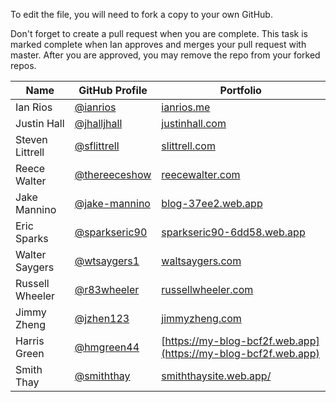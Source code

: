 To edit the file, you will need to fork a copy to your own GitHub.

Don't forget to create a pull request when you are complete. This task is marked complete when Ian approves and merges your pull request with master. After you are approved, you may remove the repo from your forked repos.

| Name | GitHub Profile | Portfolio |
| --- | --- | --- |
| Ian Rios | [@ianrios](https://github.com/ianrios) | [ianrios.me](https://ianrios.me) |
| Justin Hall | [@jhalljhall](https://github.com/jhalljhall) | [justinhall.com](https://justinhall.com) |
| Steven Littrell | [@sflittrell](https://github.com/sflittrell) | [slittrell.com](https://slittrell.com) |
| Reece Walter | [@thereeceshow](https://github.com/thereeceshow) | [reecewalter.com](https://reecewalter.com) |
| Jake Mannino | [@jake-mannino](https://github.com/jake-mannino) | [blog-37ee2.web.app](https://blog-37ee2.web.app) |
| Eric Sparks | [@sparkseric90](https://github.com/sparkseric90) | [sparkseric90-6dd58.web.app](https://sparkseric90-6dd58.web.app) |
| Walter Saygers | [@wtsaygers1](https://github.com/wtsaygers1) | [waltsaygers.com](https://waltsaygers.com) |
| Russell Wheeler | [@r83wheeler](https://github.com/r83wheeler) | [russellwheeler.com](https://russellwheeler.com) |
| Jimmy Zheng | [@jzhen123](https://github.com/Jzhen123) | [jimmyzheng.com](https://jimmyzheng.com) |
| Harris Green | [@hmgreen44](https://github.com/hmgreen44) | [https://my-blog-bcf2f.web.app](https://my-blog-bcf2f.web.app) |
| Smith Thay | [@smiththay](https://github.com/smiththay) | [smiththaysite.web.app/](https://smiththaysite.web.app/) |
